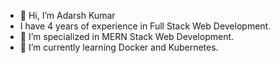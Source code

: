- 👋 Hi, I’m Adarsh Kumar
- I have 4 years of experience in Full Stack Web Development.
- 👀 I’m specialized in MERN Stack Web Development.
- 🌱 I’m currently learning Docker and Kubernetes.

<!---
Adarshkumar03/Adarshkumar03 is a ✨ special ✨ repository because its `README.md` (this file) appears on your GitHub profile.
You can click the Preview link to take a look at your changes.
--->
